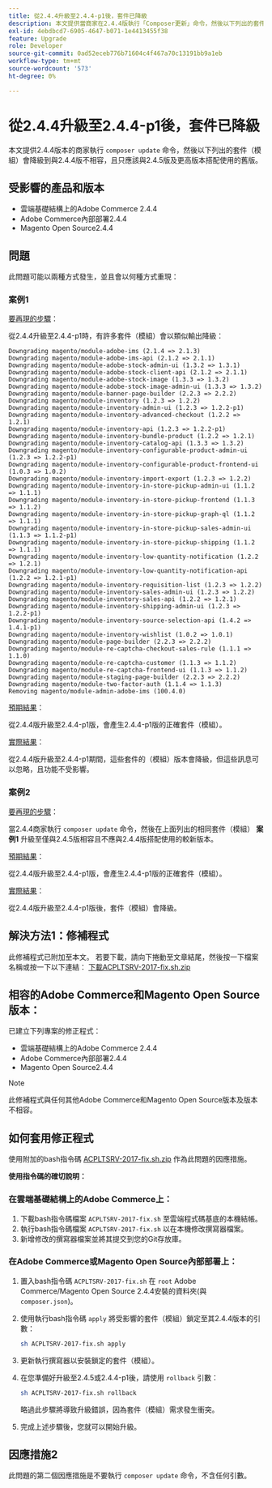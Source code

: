 ```yaml
---
title: 從2.4.4升級至2.4.4-p1後，套件已降級
description: 本文提供當商家在2.4.4版執行「Composer更新」命令，然後以下列出的套件（模組）降級到與2.4.4版不相容的舊版，並且只應該與2.4.5版及更高版本一起使用時，此問題的Hotfix。
exl-id: 4ebdbcd7-6905-4647-b071-1e4413455f38
feature: Upgrade
role: Developer
source-git-commit: 0ad52eceb776b71604c4f467a70c13191bb9a1eb
workflow-type: tm+mt
source-wordcount: '573'
ht-degree: 0%

---
```


# 從2.4.4升級至2.4.4-p1後，套件已降級

本文提供2.4.4版本的商家執行 `composer update` 命令，然後以下列出的套件（模組）會降級到與2.4.4版不相容，且只應該與2.4.5版及更高版本搭配使用的舊版。

## 受影響的產品和版本

* 雲端基礎結構上的Adobe Commerce 2.4.4
* Adobe Commerce內部部署2.4.4
* Magento Open Source2.4.4

## 問題

此問題可能以兩種方式發生，並且會以何種方式重現：

### 案例1

<u>要再現的步驟</u>：

從2.4.4升級至2.4.4-p1時，有許多套件（模組）會以類似輸出降級：

```text
Downgrading magento/module-adobe-ims (2.1.4 => 2.1.3)
Downgrading magento/module-adobe-ims-api (2.1.2 => 2.1.1)
Downgrading magento/module-adobe-stock-admin-ui (1.3.2 => 1.3.1)
Downgrading magento/module-adobe-stock-client-api (2.1.2 => 2.1.1)
Downgrading magento/module-adobe-stock-image (1.3.3 => 1.3.2)
Downgrading magento/module-adobe-stock-image-admin-ui (1.3.3 => 1.3.2)
Downgrading magento/module-banner-page-builder (2.2.3 => 2.2.2)
Downgrading magento/module-inventory (1.2.3 => 1.2.2)
Downgrading magento/module-inventory-admin-ui (1.2.3 => 1.2.2-p1)
Downgrading magento/module-inventory-advanced-checkout (1.2.2 => 1.2.1)
Downgrading magento/module-inventory-api (1.2.3 => 1.2.2-p1)
Downgrading magento/module-inventory-bundle-product (1.2.2 => 1.2.1)
Downgrading magento/module-inventory-catalog-api (1.3.3 => 1.3.2)
Downgrading magento/module-inventory-configurable-product-admin-ui (1.2.3 => 1.2.2-p1)
Downgrading magento/module-inventory-configurable-product-frontend-ui (1.0.3 => 1.0.2)
Downgrading magento/module-inventory-import-export (1.2.3 => 1.2.2)
Downgrading magento/module-inventory-in-store-pickup-admin-ui (1.1.2 => 1.1.1)
Downgrading magento/module-inventory-in-store-pickup-frontend (1.1.3 => 1.1.2)
Downgrading magento/module-inventory-in-store-pickup-graph-ql (1.1.2 => 1.1.1)
Downgrading magento/module-inventory-in-store-pickup-sales-admin-ui (1.1.3 => 1.1.2-p1)
Downgrading magento/module-inventory-in-store-pickup-shipping (1.1.2 => 1.1.1)
Downgrading magento/module-inventory-low-quantity-notification (1.2.2 => 1.2.1)
Downgrading magento/module-inventory-low-quantity-notification-api (1.2.2 => 1.2.1-p1)
Downgrading magento/module-inventory-requisition-list (1.2.3 => 1.2.2)
Downgrading magento/module-inventory-sales-admin-ui (1.2.3 => 1.2.2)
Downgrading magento/module-inventory-sales-api (1.2.2 => 1.2.1)
Downgrading magento/module-inventory-shipping-admin-ui (1.2.3 => 1.2.2-p1)
Downgrading magento/module-inventory-source-selection-api (1.4.2 => 1.4.1-p1)
Downgrading magento/module-inventory-wishlist (1.0.2 => 1.0.1)
Downgrading magento/module-page-builder (2.2.3 => 2.2.2)
Downgrading magento/module-re-captcha-checkout-sales-rule (1.1.1 => 1.1.0)
Downgrading magento/module-re-captcha-customer (1.1.3 => 1.1.2)
Downgrading magento/module-re-captcha-frontend-ui (1.1.3 => 1.1.2)
Downgrading magento/module-staging-page-builder (2.2.3 => 2.2.2)
Downgrading magento/module-two-factor-auth (1.1.4 => 1.1.3)
Removing magento/module-admin-adobe-ims (100.4.0)
```

<u>預期結果</u>：

從2.4.4版升級至2.4.4-p1版，會產生2.4.4-p1版的正確套件（模組）。

<u>實際結果</u>：

從2.4.4版升級至2.4.4-p1期間，這些套件的（模組）版本會降級，但這些訊息可以忽略，且功能不受影響。

### 案例2

<u>要再現的步驟</u>：

當2.4.4商家執行 `composer update` 命令，然後在上面列出的相同套件（模組） **案例1** 升級至僅與2.4.5版相容且不應與2.4.4版搭配使用的較新版本。

<u>預期結果</u>：

從2.4.4版升級至2.4.4-p1版，會產生2.4.4-p1版的正確套件（模組）。

<u>實際結果</u>：

從2.4.4版升級至2.4.4-p1版後，套件（模組）會降級。

## 解決方法1：修補程式

此修補程式已附加至本文。 若要下載，請向下捲動至文章結尾，然後按一下檔案名稱或按一下以下連結： [下載ACPLTSRV-2017-fix.sh.zip](assets/ACPLTSRV-2017-fix.sh.zip)

## 相容的Adobe Commerce和Magento Open Source版本：

已建立下列專案的修正程式：

* 雲端基礎結構上的Adobe Commerce 2.4.4
* Adobe Commerce內部部署2.4.4
* Magento Open Source2.4.4

>[!NOTE]
>
>此修補程式與任何其他Adobe Commerce和Magento Open Source版本及版本不相容。

## 如何套用修正程式

使用附加的bash指令碼 [ACPLTSRV-2017-fix.sh.zip](assets/ACPLTSRV-2017-fix.sh.zip) 作為此問題的因應措施。

**使用指令碼的確切說明：**

### 在雲端基礎結構上的Adobe Commerce上：

1. 下載bash指令碼檔案 `ACPLTSRV-2017-fix.sh` 至雲端程式碼基底的本機結帳。
1. 執行bash指令碼檔案 `ACPLTSRV-2017-fix.sh` 以在本機修改撰寫器檔案。
1. 新增修改的撰寫器檔案並將其提交到您的Git存放庫。

### 在Adobe Commerce或Magento Open Source內部部署上：

1. 置入bash指令碼 `ACPLTSRV-2017-fix.sh` 在 `root` Adobe Commerce/Magento Open Source 2.4.4安裝的資料夾(與 `composer.json`)。
1. 使用執行bash指令碼 `apply` 將受影響的套件（模組）鎖定至其2.4.4版本的引數：

   ```bash
   sh ACPLTSRV-2017-fix.sh apply
   ```

1. 更新執行撰寫器以安裝鎖定的套件（模組）。
1. 在您準備好升級至2.4.5或2.4.4-p1後，請使用 `rollback` 引數：

   ```bash
   sh ACPLTSRV-2017-fix.sh rollback
   ```

   略過此步驟將導致升級錯誤，因為套件（模組）需求發生衝突。
1. 完成上述步驟後，您就可以開始升級。

## 因應措施2

此問題的第二個因應措施是不要執行 `composer update` 命令，不含任何引數。

